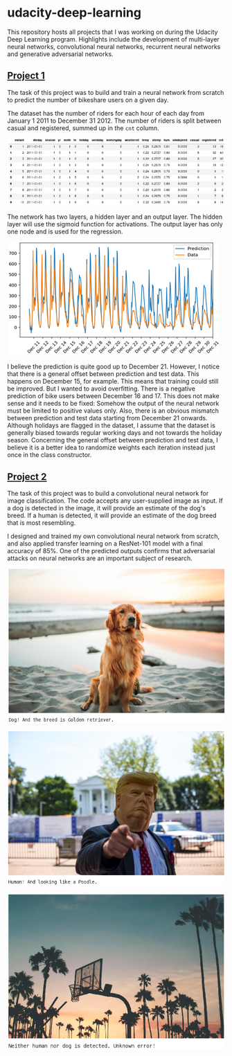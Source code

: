 # udacity-deep-learning

This repository hosts all projects that I was working on during the Udacity Deep Learning program. Highlights include the development of multi-layer neural networks, convolutional neural networks, recurrent neural networks and generative adversarial networks.

## [Project 1](https://github.com/cfanatic/udacity-deep-learning/tree/master/1-project-bikesharing)

The task of this project was to build and train a neural network from scratch to predict the number of bikeshare users on a given day.

The dataset has the number of riders for each hour of each day from January 1 2011 to December 31 2012. The number of riders is split between casual and registered, summed up in the `cnt` column.

![Input Data](https://raw.githubusercontent.com/cfanatic/udacity-deep-learning/master/99-misc/project1_data.png)

The network has two layers, a hidden layer and an output layer. The hidden layer will use the sigmoid function for activations. The output layer has only one node and is used for the regression.

![Predicted Output](https://raw.githubusercontent.com/cfanatic/udacity-deep-learning/master/99-misc/project1_prediction.png)

I believe the prediction is quite good up to December 21. However, I notice that there is a general offset between prediction and test data. This happens on December 15, for example. This means that training could still be improved. But I wanted to avoid overfitting. There is a negative prediction of bike users between December 16 and 17. This does not make sense and it needs to be fixed: Somehow the output of the neural network must be limited to positive values only. Also, there is an obvious mismatch between prediction and test data starting from December 21 onwards. Although holidays are flagged in the dataset, I assume that the dataset is generally biased towards regular working days and not towards the holiday season. Concerning the general offset between prediction and test data, I believe it is a better idea to randomize weights each iteration instead just once in the class constructor.

## [Project 2](https://github.com/cfanatic/udacity-deep-learning/tree/master/2-project-dog-classification)

The task of this project was to build a convolutional neural network for image classification. The code accepts any user-supplied image as input. If a dog is detected in the image, it will provide an estimate of the dog's breed. If a human is detected, it will provide an estimate of the dog breed that is most resembling.

I designed and trained my own convolutional neural network from scratch, and also applied transfer learning on a ResNet-101 model with a final accuracy of 85%. One of the predicted outputs confirms that adversarial attacks on neural networks are an important subject of research.

![Dog](https://raw.githubusercontent.com/cfanatic/udacity-deep-learning/master/99-misc/project2_dog.png)

![Human](https://raw.githubusercontent.com/cfanatic/udacity-deep-learning/master/99-misc/project2_human.png)

![Error](https://raw.githubusercontent.com/cfanatic/udacity-deep-learning/master/99-misc/project2_error.png)
